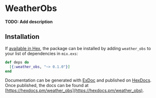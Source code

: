 # WeatherObs

**TODO: Add description**

## Installation

If [available in Hex](https://hex.pm/docs/publish), the package can be installed
by adding `weather_obs` to your list of dependencies in `mix.exs`:

```elixir
def deps do
  [{:weather_obs, "~> 0.1.0"}]
end
```

Documentation can be generated with [ExDoc](https://github.com/elixir-lang/ex_doc)
and published on [HexDocs](https://hexdocs.pm). Once published, the docs can
be found at [https://hexdocs.pm/weather_obs](https://hexdocs.pm/weather_obs).

